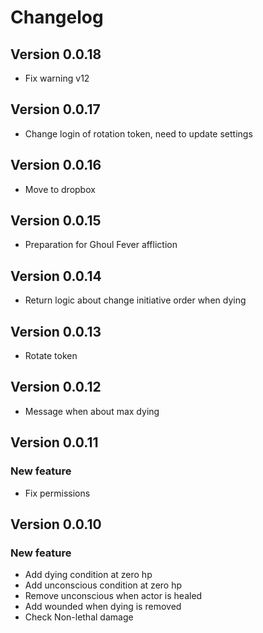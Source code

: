 # Changelog

## Version 0.0.18
- Fix warning v12

## Version 0.0.17
- Change login of rotation token, need to update settings

## Version 0.0.16
- Move to dropbox

## Version 0.0.15
- Preparation for Ghoul Fever affliction

## Version 0.0.14
- Return logic about change initiative order when dying

## Version 0.0.13
- Rotate token

## Version 0.0.12
- Message when about max dying

## Version 0.0.11

### New feature
- Fix permissions

## Version 0.0.10

### New feature
- Add dying condition at zero hp
- Add unconscious condition at zero hp
- Remove unconscious when actor is healed
- Add wounded when dying is removed
- Check  Non-lethal damage